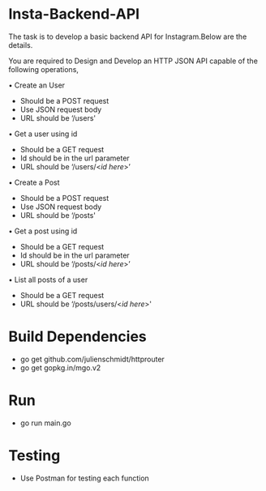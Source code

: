 # Insta-Backend-API

The task is to develop a basic backend API for Instagram.Below are the details.

You are required to Design and Develop an HTTP JSON API capable of the following operations,


•	Create an User
 -	Should be a POST request
 -	Use JSON request body
 -	URL should be ‘/users'


•	Get a user using id
 -	Should be a GET request
 -	Id should be in the url parameter
 -	URL should be ‘/users/<*id here*>’

  
•	Create a Post
 -	Should be a POST request
 -	Use JSON request body
 -	URL should be ‘/posts'

  
•	Get a post using id
 -	Should be a GET request
 -	Id should be in the url parameter
 -	URL should be ‘/posts/<*id here*>’

  
•	List all posts of a user
 -	Should be a GET request
 -	URL should be ‘/posts/users/<*id here*>'



# Build Dependencies

- go get github.com/julienschmidt/httprouter
- go get gopkg.in/mgo.v2

# Run
- go run main.go

# Testing 
- Use Postman for testing each function
